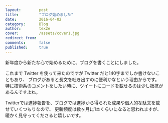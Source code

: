 ```yaml
---
layout:        post
title:         "ブログ始めました"
date:          2016-04-02
category:      Blog
author:        tex2e
cover:         /assets/cover1.jpg
redirect_from:
comments:      false
published:     true
---
```


新年度から新たな心で始めるために、ブログを書くことにしました。

これまで Twitter を使って来たのですが Twitter だと140字までしか書けないこともあり、
ブログがあると長文を吐き出すのに便利かなという理由からです。
特に技術系のコメントをしたい時に、ツイートにコードを載せるのは少し抵抗があるんですよね。

Twitterでは進捗報告を、ブログでは進捗から得られた成果や個人的な駄文を載せていくつもりなので、
更新頻度は数ヶ月に1本くらいになると思われますが、暖かく見守ってくださると嬉しいです。
